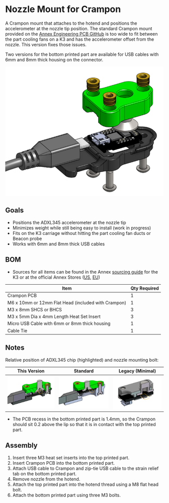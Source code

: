 # Nozzle Mount for Crampon

A Crampon mount that attaches to the hotend and positions the accelerometer at the nozzle tip position. The standard Crampon mount provided on the [Annex Engineering PCB GitHub](https://github.com/Annex-Engineering/Annex_Engineering_PCBs/tree/master/crampon/Clampon_Mounting_Bracket/) is too wide to fit between the part cooling fans on a K3 and has the accelerometer offset from the nozzle. This version fixes those issues.

Two versions for the bottom printed part are available for USB cables with 6mm and 8mm thick housing on the connector.

![Exploded](Images/assembly_exploded.png)

## Goals
- Positions the ADXL345 accelerometer at the nozzle tip
- Minimizes weight while still being easy to install (work in progress)
- Fits on the K3 carriage without hitting the part cooling fan ducts or Beacon probe
- Works with 6mm and 8mm thick USB cables

## BOM
- Sources for all items can be found in the Annex [sourcing guide](https://docs.google.com/spreadsheets/d/1O3eyVuQ6M4F03MJSDs4Z71_XyNjXL5HFTZr1jsaAtRc/htmlview#) for the K3 or at the official Annex Stores ([US](https://store.annex.engineering/), [EU](https://annex-engineering.eu/))

| Item                                                             | Qty Required |
| ---                                                              | ---          |
| Crampon PCB                                                      | 1            |
| M6 x 10mm or 12mm Flat Head (included with Crampon)              | 1            |
| M3 x 8mm SHCS or BHCS                                            | 3            |
| M3 x 5mm Dia x 4mm Length Heat Set Insert                        | 3            |
| Micro USB Cable with 6mm or 8mm thick housing                    | 1            |
| Cable Tie                                                        | 1            |

## Notes

Relative position of ADXL345 chip (highlighted) and nozzle mounting bolt:

| This Version | Standard | Legacy (Minimal) |
| --- | --- | --- |
| ![a](Images/cad_cross_section.png) | ![a](Images/stock_cross_section.png) | ![a](Images/minimal_cross_section.png) |

- The PCB recess in the bottom printed part is 1.4mm, so the Crampon should sit 0.2 above the lip so that it is in contact with the top printed part.

## Assembly
1. Insert three M3 heat set inserts into the top printed part.
2. Insert Crampon PCB into the bottom printed part.
3. Attach USB cable to Crampon and zip-tie USB cable to the strain relief tab on the bottom printed part.
4. Remove nozzle from the hotend.
5. Attach the top printed part into the hotend thread using a M8 flat head bolt.
6. Attach the bottom printed part using three M3 bolts.

